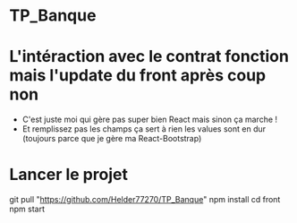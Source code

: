 # TP_Banque
 
L'intéraction avec le contrat fonction mais l'update du front après coup non
===
- C'est juste moi qui gère pas super bien React mais sinon ça marche ! 
- Et remplissez pas les champs ça sert à rien les values sont en dur (toujours parce que je gère ma React-Bootstrap)

Lancer le projet
=== 

git pull "https://github.com/Helder77270/TP_Banque"
npm install
cd front
npm start